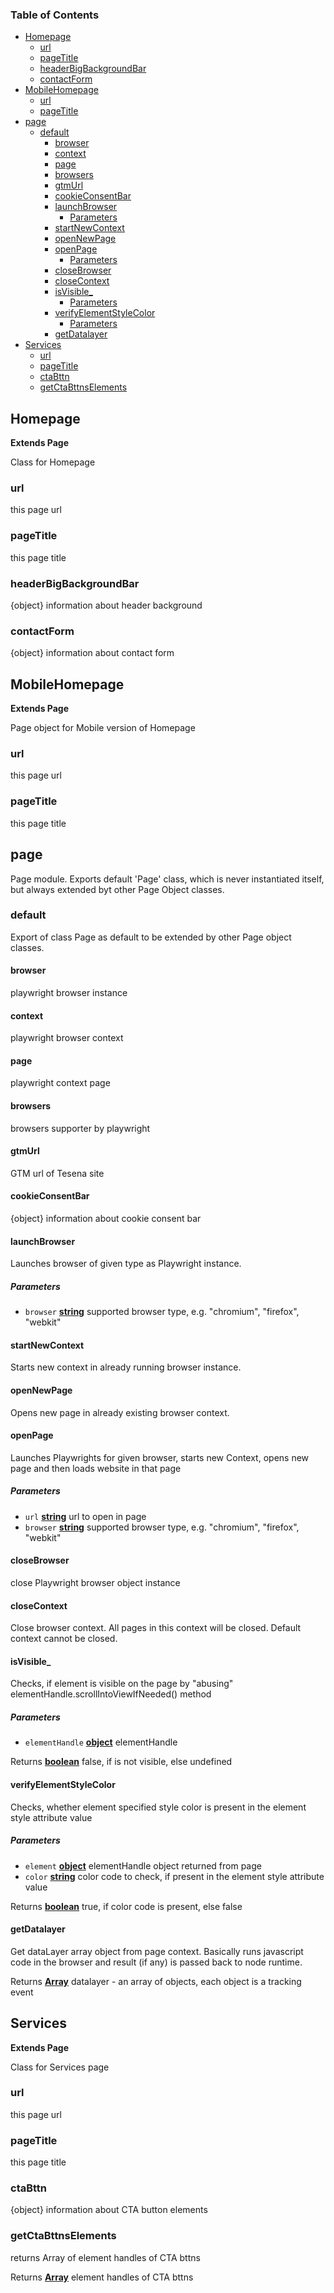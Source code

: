 <!-- Generated by documentation.js. Update this documentation by updating the source code. -->

### Table of Contents

-   [Homepage][1]
    -   [url][2]
    -   [pageTitle][3]
    -   [headerBigBackgroundBar][4]
    -   [contactForm][5]
-   [MobileHomepage][6]
    -   [url][7]
    -   [pageTitle][8]
-   [page][9]
    -   [default][10]
        -   [browser][11]
        -   [context][12]
        -   [page][13]
        -   [browsers][14]
        -   [gtmUrl][15]
        -   [cookieConsentBar][16]
        -   [launchBrowser][17]
            -   [Parameters][18]
        -   [startNewContext][19]
        -   [openNewPage][20]
        -   [openPage][21]
            -   [Parameters][22]
        -   [closeBrowser][23]
        -   [closeContext][24]
        -   [isVisible\_][25]
            -   [Parameters][26]
        -   [verifyElementStyleColor][27]
            -   [Parameters][28]
        -   [getDatalayer][29]
-   [Services][30]
    -   [url][31]
    -   [pageTitle][32]
    -   [ctaBttn][33]
    -   [getCtaBttnsElements][34]

## Homepage

**Extends Page**

Class for Homepage

### url

this page url

### pageTitle

this page title

### headerBigBackgroundBar

{object} information about header background

### contactForm

{object} information about contact form

## MobileHomepage

**Extends Page**

Page object for Mobile version of Homepage

### url

this page url

### pageTitle

this page title

## page

Page module.
Exports default 'Page' class, which is never instantiated itself,
but always extended byt other Page Object classes.

### default

Export of class Page as default to be extended by other
Page object classes.

#### browser

playwright browser instance

#### context

playwright browser context

#### page

playwright context page

#### browsers

browsers supporter by playwright

#### gtmUrl

GTM url of Tesena site

#### cookieConsentBar

{object} information about cookie consent bar

#### launchBrowser

Launches browser of given type as Playwright instance.

##### Parameters

-   `browser` **[string][35]** supported browser type, e.g. "chromium", "firefox", "webkit"

#### startNewContext

Starts new context in already running browser instance.

#### openNewPage

Opens new page in already existing browser context.

#### openPage

Launches Playwrights for given browser, starts new Context,
opens new page and then loads website in that page

##### Parameters

-   `url` **[string][35]** url to open in page
-   `browser` **[string][35]** supported browser type, e.g. "chromium", "firefox", "webkit"

#### closeBrowser

close Playwright browser object instance

#### closeContext

Close browser context. All pages in this context will be closed.
Default context cannot be closed.

#### isVisible\_

Checks, if element is visible on the page by
"abusing" elementHandle.scrollIntoViewIfNeeded() method

##### Parameters

-   `elementHandle` **[object][36]** elementHandle

Returns **[boolean][37]** false, if is not visible, else undefined

#### verifyElementStyleColor

Checks, whether element specified style color is present in the element style attribute value

##### Parameters

-   `element` **[object][36]** elementHandle object returned from page
-   `color` **[string][35]** color code to check, if present in the element style attribute value

Returns **[boolean][37]** true, if color code is present, else false

#### getDatalayer

Get dataLayer array object from page context. Basically runs javascript code in the browser
and result (if any) is passed back to node runtime.

Returns **[Array][38]** datalayer - an array of objects, each object is a tracking event

## Services

**Extends Page**

Class for Services page

### url

this page url

### pageTitle

this page title

### ctaBttn

{object} information about CTA button elements

### getCtaBttnsElements

returns Array of element handles of CTA bttns

Returns **[Array][38]** element handles of CTA bttns

[1]: #homepage

[2]: #url

[3]: #pagetitle

[4]: #headerbigbackgroundbar

[5]: #contactform

[6]: #mobilehomepage

[7]: #url-1

[8]: #pagetitle-1

[9]: #page

[10]: #default

[11]: #browser

[12]: #context

[13]: #page-1

[14]: #browsers

[15]: #gtmurl

[16]: #cookieconsentbar

[17]: #launchbrowser

[18]: #parameters

[19]: #startnewcontext

[20]: #opennewpage

[21]: #openpage

[22]: #parameters-1

[23]: #closebrowser

[24]: #closecontext

[25]: #isvisible_

[26]: #parameters-2

[27]: #verifyelementstylecolor

[28]: #parameters-3

[29]: #getdatalayer

[30]: #services

[31]: #url-2

[32]: #pagetitle-2

[33]: #ctabttn

[34]: #getctabttnselements

[35]: https://developer.mozilla.org/docs/Web/JavaScript/Reference/Global_Objects/String

[36]: https://developer.mozilla.org/docs/Web/JavaScript/Reference/Global_Objects/Object

[37]: https://developer.mozilla.org/docs/Web/JavaScript/Reference/Global_Objects/Boolean

[38]: https://developer.mozilla.org/docs/Web/JavaScript/Reference/Global_Objects/Array
